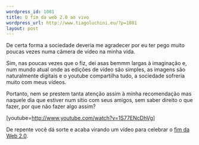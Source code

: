 ```yaml
--- 
wordpress_id: 1081
title: O fim da web 2.0 ao vivo
wordpress_url: http://www.tiagoluchini.eu/?p=1081
layout: post
---
```

De certa forma a sociedade deveria me agradecer por eu ter pego muito poucas vezes numa câmera de vídeo na minha vida.

Sim, nas poucas vezes que o fiz, dei asas bemmm largas à imaginação e, num mundo atual onde as edições de vídeo são simples, as imagens são naturalmente digitais e o youtube compartilha tudo, a sociedade sofreria muito com meus vídeos.

Portanto, nem se prestem tanta atenção assim à minha recomendação mas naquele dia que estiver num sítio com seus amigos, sem saber direito o que fazer, por que não fazer algo assim?

[youtube=http://www.youtube.com/watch?v=1S77ENcDhVg]

De repente você dá sorte e acaba virando um vídeo para celebrar o <a href="http://www.techcrunch.com/2008/10/10/an-ignoble-but-much-needed-end-to-web-20/" target="_blank">fim da Web 2.0</a>.
